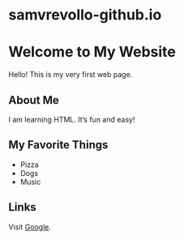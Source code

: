 # samvrevollo-github.io


<!DOCTYPE html>
<html>
<head>
  <title>My First Website</title>
</head>
<body>

  <h1>Welcome to My Website</h1>
  <p>Hello! This is my very first web page.</p>

  <h2>About Me</h2>
  <p>I am learning HTML. It’s fun and easy!</p>

  <h2>My Favorite Things</h2>
  <ul>
    <li>Pizza</li>
    <li>Dogs</li>
    <li>Music</li>
  </ul>

  <h2>Links</h2>
  <p>Visit <a href="https://www.google.com">Google</a>.</p>

</body>
</html>
